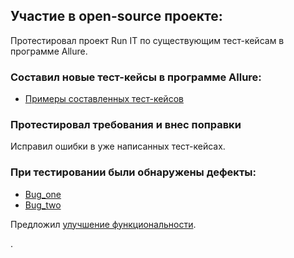 ## Участие в open-source проекте:

Протестировал проект Run IT по существующим тест-кейсам в программе Allure.

### Составил новые тест-кейсы в программе Allure: 

* [Примеры составленных тест-кейсов](https://github.com/ViktorSmiryagin/Test_Runit/blob/main/test_case.md)

### Протестировал требования и внес поправки

Исправил ошибки в уже написанных тест-кейсах.

### При тестировании были обнаружены дефекты:
 

* [Bug_one](https://github.com/hexlet-rus/runit/issues/541)
* [Bug_two](https://github.com/hexlet-rus/runit/issues/540)

Предложил [улучшение функциональности](https://github.com/hexlet-rus/runit/issues/542).

.



